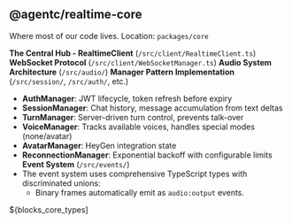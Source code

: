 ## @agentc/realtime-core 
Where most of our code lives. 
Location: `packages/core`
 
**The Central Hub - RealtimeClient** (`/src/client/RealtimeClient.ts`)
**WebSocket Protocol** (`/src/client/WebSocketManager.ts`)
**Audio System Architecture** (`/src/audio/`)
**Manager Pattern Implementation** (`/src/session/`, `/src/auth/`, etc.)
  - **AuthManager**: JWT lifecycle, token refresh before expiry
  - **SessionManager**: Chat history, message accumulation from text deltas
  - **TurnManager**: Server-driven turn control, prevents talk-over
  - **VoiceManager**: Tracks available voices, handles special modes (none/avatar)
  - **AvatarManager**: HeyGen integration state
  - **ReconnectionManager**: Exponential backoff with configurable limits
**Event System** (`/src/events/`)
  - The event system uses comprehensive TypeScript types with discriminated unions:
      - Binary frames automatically emit as `audio:output` events.

${blocks_core_types]